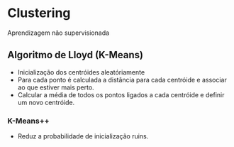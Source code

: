 # Clustering

Aprendizagem não supervisionada

## Algoritmo de Lloyd (K-Means)

- Inicialização dos centróides aleatóriamente
- Para cada ponto é calculada a distância para cada centróide e associar ao que estiver mais perto.
- Calcular a média de todos os pontos ligados a cada centróide e definir um novo centróide.

### K-Means++

- Reduz a probabilidade de inicialização ruins.